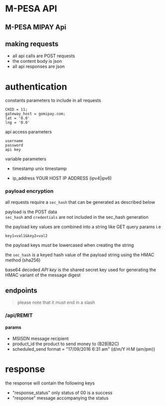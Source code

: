 # M-PESA API


M-PESA MIPAY Api
---


## making requests

* all api calls are POST requests 
* the content body is json 
* all api responses are json 

# authentication

constants parameters to include in all requests

```
CHID = 11;
gateway_host = gomipay.com;
lat = '0.0'
lng = '0.0'
```

api access parameters
```
username
password
api key

```
variable parameters

* timestamp
 unix timestamp

* ip_address 
YOUR HOST IP ADDRESS (ipv4|ipv6)


### payload encryption
all requests require a `sec_hash` that can be generated as described below

payload is the POST data  
`sec_hash` and `credentials` are not included in the sec_hash generation

the payload key values are combined into a string like GET query params 
i.e  

```
key1=val1&key2=val2
```
the payload keys *must* be lowercased when creating the string  

the `sec_hash` is a keyed hash value of the payload string using the HMAC method (sha256) 

base64 decoded *API key* is the shared secret key used for generating the HMAC variant of the message digest

## endpoints
> please note that it must end in a slash

### /api/REMIT

#### params
* MSISDN
message recipient
* product_id
the product to send money to (B2B|B2C)
* scheduled_send 
format = "17/09/2016 6:31 am" (d/m/Y H:M (am/pm))


# response 
the response will contain the following keys

* "response_status"
only status of 00 is a success
* "response" 
message accompanying the status 



